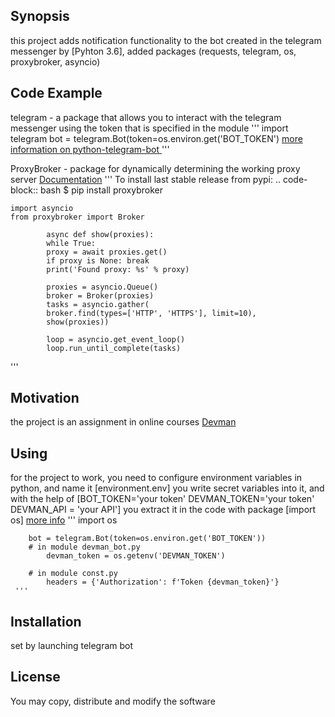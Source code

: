 ## Synopsis

this project adds notification functionality to the bot created in the telegram messenger by [Pyhton 3.6], added packages  (requests, telegram, os, proxybroker, asyncio)

## Code Example

telegram - a package that allows you to interact with the telegram messenger using the token that is specified in the module
'''
    import telegram
    bot = telegram.Bot(token=os.environ.get('BOT_TOKEN')
    [more information on python-telegram-bot ](https://github.com/python-telegram-bot/python-telegram-bot/wiki/Introduction-to-the-API)
'''

ProxyBroker - package for dynamically determining the working proxy server [Documentation](https://proxybroker.readthedocs.io/)
'''
    To install last stable release from pypi:
    .. code-block:: bash
    $ pip install proxybroker

    import asyncio
    from proxybroker import Broker

            async def show(proxies):
            while True:
            proxy = await proxies.get()
            if proxy is None: break
            print('Found proxy: %s' % proxy)

            proxies = asyncio.Queue()
            broker = Broker(proxies)
            tasks = asyncio.gather(
            broker.find(types=['HTTP', 'HTTPS'], limit=10),
            show(proxies))

            loop = asyncio.get_event_loop()
            loop.run_until_complete(tasks)

'''
## Motivation

the project is an assignment in online courses [Devman](https://dvmn.org/modules/)

## Using
for the project to work, you need to configure environment variables in python, and name it [environment.env]
you write secret variables into it, and with the help of
    [BOT_TOKEN='your token'
     DEVMAN_TOKEN='your token'
     DEVMAN_API = 'your API']
 you extract it in the code with package
 [import os] [more info](https://gist.github.com/dvmn-tasks/22b18aafb24a6be5213eb5c6532eaef8)
     '''
        import os

        bot = telegram.Bot(token=os.environ.get('BOT_TOKEN'))
        # in module devman_bot.py
            devman_token = os.getenv('DEVMAN_TOKEN')

        # in module const.py
            headers = {'Authorization': f'Token {devman_token}'}
     '''

## Installation

set by launching telegram bot

## License

You may copy, distribute and modify the software
